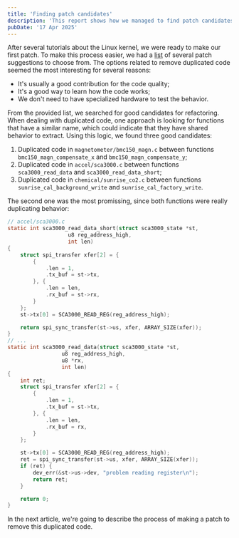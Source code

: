 ```yaml
---
title: 'Finding patch candidates'
description: 'This report shows how we managed to find patch candidates for the Linux kernel'
pubDate: '17 Apr 2025'
---
```


After several tutorials about the Linux kernel, we were ready to make our first patch. To make this process easier, we had a [list](https://pad.riseup.net/p/MAC0470-iio-patch-keep) of several patch suggestions to choose from. The options related to remove duplicated code seemed the most interesting for several reasons:

- It's usually a good contribution for the code quality;
- It's a good way to learn how the code works;
- We don't need to have specialized hardware to test the behavior.

From the provided list, we searched for good candidates for refactoring. When dealing with duplicated code, one approach is looking for functions that have a similar name, which could indicate that they have shared behavior to extract. Using this logic, we found three good candidates:
1. Duplicated code in `magnetometer/bmc150_magn.c` between functions `bmc150_magn_compensate_x` and `bmc150_magn_compensate_y`;
2. Duplicated code in `accel/sca3000.c` between functions `sca3000_read_data` and `sca3000_read_data_short`;
3. Duplicated code in `chemical/sunrise_co2.c` between functions `sunrise_cal_background_write` and `sunrise_cal_factory_write`.

The second one was the most promissing, since both functions were really duplicating behavior:

```c
// accel/sca3000.c
static int sca3000_read_data_short(struct sca3000_state *st,
                   u8 reg_address_high,
                   int len)
{
    struct spi_transfer xfer[2] = {
        {
            .len = 1,
            .tx_buf = st->tx,
        }, {
            .len = len,
            .rx_buf = st->rx,
        }
    };
    st->tx[0] = SCA3000_READ_REG(reg_address_high);

    return spi_sync_transfer(st->us, xfer, ARRAY_SIZE(xfer));
}
// ...
static int sca3000_read_data(struct sca3000_state *st,
                 u8 reg_address_high,
                 u8 *rx,
                 int len)
{
    int ret;
    struct spi_transfer xfer[2] = {
        {
            .len = 1,
            .tx_buf = st->tx,
        }, {
            .len = len,
            .rx_buf = rx,
        }
    };

    st->tx[0] = SCA3000_READ_REG(reg_address_high);
    ret = spi_sync_transfer(st->us, xfer, ARRAY_SIZE(xfer));
    if (ret) {
        dev_err(&st->us->dev, "problem reading register\n");
        return ret;
    }

    return 0;
}
```

In the next article, we're going to describe the process of making a patch to remove this duplicated code.
